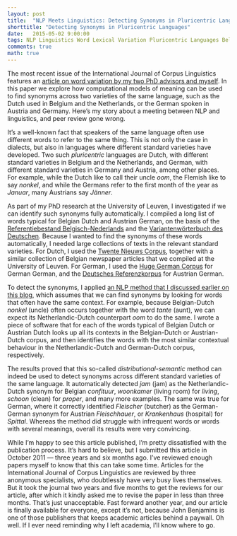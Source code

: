```yaml
---
layout: post
title:  "NLP Meets Linguistics: Detecting Synonyms in Pluricentric Languages"
shorttitle: "Detecting Synonyms in Pluricentric Languages"
date:   2015-05-02 9:00:00
tags: NLP Linguistics Word Lexical Variation Pluricentric Languages Belgian Dutch Austrian German
comments: true
math: true
---
```


<p class="first">The most recent issue of the International Journal of Corpus Linguistics features an <a href="https://benjamins.com/#catalog/journals/ijcl.20.1.03pei/details">article on word variation by my two PhD advisors and myself</a>. In this paper we explore how computational models of meaning can be used to find synonyms across two varieties of the same language, such as the Dutch used in Belgium and the Netherlands, or the German spoken in Austria and Germany. Here’s my story about a meeting between NLP and linguistics, and peer review gone wrong.</p>

<p>It’s a well-known fact that speakers of the same language often use different words to refer to the same thing. This is not only the case in dialects, but also in languages where different standard varieties have developed. Two such <em>pluricentric</em> languages are Dutch, with different standard varieties in Belgium and the Netherlands, and German, with different standard varieties in Germany and Austria, among other places. For example, while the Dutch like to call their uncle <em>oom</em>, the Flemish like to say <em>nonkel</em>, and while the Germans refer to the first month of the year as <em>Januar</em>, many Austrians say <em>Jänner</em>.</p>

<p>As part of my PhD research at the University of Leuven, I investigated if we can identify such synonyms fully automatically. I compiled a long list of words typical for Belgian Dutch and Austrian German, on the basis of the <a href="http://tst-centrale.org/producten/lexica/referentiebestand-belgisch-nederlands/7-24">Referentiebestand Belgisch-Nederlands</a> and the <a href="http://www.degruyter.com/view/product/14332">Variantenwörterbuch des Deutschen</a>. Because I wanted to find the synonyms of these words automatically, I needed large collections of texts in the relevant standard varieties. For Dutch, I used the <a href="http://hmi.ewi.utwente.nl/TwNC">Twente Nieuws Corpus</a>, together with a similar collection of Belgian newspaper articles that we compiled at the University of Leuven. For German, I used the <a href="http://www.ims.uni-stuttgart.de/forschung/ressourcen/korpora/hgc.html">Huge German Corpus</a> for German German, and the <a href="http://www1.ids-mannheim.de/kl/projekte/korpora/">Deutsches Referenzkorpus</a> for Austrian German.</p>

<p>To detect the synonyms, I applied <a href="http://nlp.yvespeirsman.be/blog/nlp-classics-retrieval-similar-words/">an NLP method that I discussed earlier on this blog</a>, which assumes that we can find synonyms by looking for words that often have the same context. For example, because Belgian-Dutch <em>nonkel</em> (uncle) often occurs together with the word <em>tante</em> (aunt), we can expect its Netherlandic-Dutch counterpart <em>oom</em> to do the same. I wrote a piece of software that for each of the words typical of Belgian Dutch or Austrian Dutch looks up all its contexts in the Belgian-Dutch or Austrian-Dutch corpus, and then identifies the words with the most similar contextual behaviour in the Netherlandic-Dutch and German-Dutch corpus, respectively.</p>

<p>The results proved that this so-called <em>distributional-semantic</em> method can indeed be used to detect synonyms across different standard varieties of the same language. It automatically detected <em>jam</em> (jam) as the Netherlandic-Dutch synonym for Belgian <em>confituur</em>, <em>woonkamer</em> (living room) for <em>living</em>, <em>schoon</em> (clean) for <em>proper</em>, and many more examples. The same was true for German, where it correctly identified <em>Fleischer</em> (butcher) as the German-German synonym for Austrian <em>Fleischhauer</em>, or <em>Krankenhaus</em> (hospital) for <em>Spittal</em>. Whereas the method did struggle with infrequent words or words with several meanings, overall its results were very convincing.</p>

<p>While I’m happy to see this article published, I’m pretty dissatisfied with the publication process. It’s hard to believe, but I submitted this article in October 2011 &mdash; three years and six months ago. I’ve reviewed enough papers myself to know that this can take some time. Articles for the International Journal of Corpus Linguistics are reviewed by three anonymous specialists, who doubtlessly have very busy lives themselves. But it took the journal two years and five months to get the reviews for our article, after which it kindly asked me to revise the paper in less than three months. That’s just unacceptable. Fast forward another year, and our article is finally available for everyone, except it’s not, because John Benjamins is one of those publishers that keeps academic articles behind a paywall. Oh well. If I ever need reminding why I left academia, I’ll know where to go.</p>